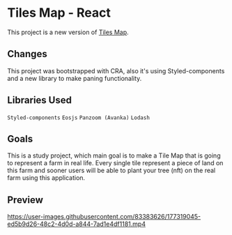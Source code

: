 # Tiles Map - React

This project is a new version of [Tiles Map](https://github.com/Joao-vi/tile-map).

## Changes 

This project was bootstrapped with CRA, also it's using Styled-components and a new library to make paning functionality.

## Libraries Used
`Styled-components` `Eosjs` `Panzoom (Avanka)` `Lodash`

## Goals
This is a study project, which main goal is to make a Tile Map that is going to represent a farm in real life. Every single tile represent a piece of land on this farm and sooner users will be able to plant your tree (nft) on the real farm using this application.

## Preview

https://user-images.githubusercontent.com/83383626/177319045-ed5b9d26-48c2-4d0d-a844-7ad1e4df1181.mp4


